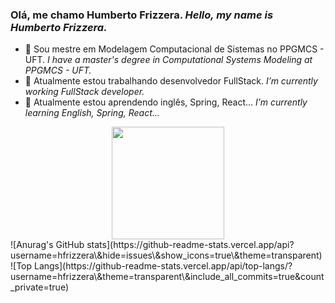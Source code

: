 ### Olá, me chamo Humberto Frizzera. _Hello, my name is Humberto Frizzera._

- 📜 Sou mestre em Modelagem Computacional de Sistemas no PPGMCS - UFT. _I have a master's degree in Computational Systems Modeling at PPGMCS - UFT._
- 🔭 Atualmente estou trabalhando desenvolvedor FullStack. _I’m currently working FullStack developer._
- 🌱 Atualmente estou aprendendo inglês, Spring, React... _I’m currently learning English, Spring, React..._
<div align="center">
  <a href="https://github.com/hfrizzera">
  <img height="180em" src="https://github-readme-stats.vercel.app/api?username=hfrizzera&show_icons=true&theme=dracula&include_all_commits=true&count_private=true"/></a>
</div>
![Anurag's GitHub stats](https://github-readme-stats.vercel.app/api?username=hfrizzera\&hide=issues\&show_icons=true\&theme=transparent)
![Top Langs](https://github-readme-stats.vercel.app/api/top-langs/?username=hfrizzera\&theme=transparent\&include_all_commits=true&count_private=true)
